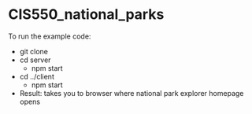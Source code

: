 # CIS550_national_parks

To run the example code:
- git clone <main branch>
- cd server
  - npm start
- cd ../client
  - npm start
- Result: takes you to browser where national park explorer homepage opens
